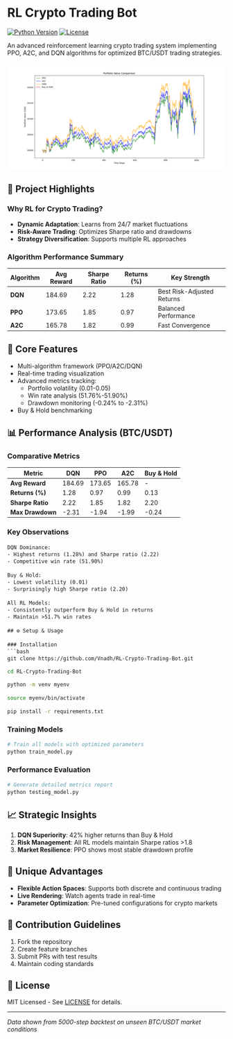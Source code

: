 
# RL Crypto Trading Bot

[![Python Version](https://img.shields.io/badge/python-3.8%2B-blue.svg)](https://www.python.org/)
[![License](https://img.shields.io/badge/license-MIT-green.svg)](https://opensource.org/licenses/MIT)

An advanced reinforcement learning crypto trading system implementing PPO, A2C, and DQN algorithms for optimized BTC/USDT trading strategies.

![Portfolio Performance Comparison](img/Figure_1.png)

## 📌 Project Highlights

### Why RL for Crypto Trading?
- **Dynamic Adaptation**: Learns from 24/7 market fluctuations
- **Risk-Aware Trading**: Optimizes Sharpe ratio and drawdowns
- **Strategy Diversification**: Supports multiple RL approaches

### Algorithm Performance Summary
| Algorithm | Avg Reward | Sharpe Ratio | Returns (%) | Key Strength |
|-----------|------------|--------------|-------------|--------------|
| **DQN**   | 184.69     | 2.22         | 1.28        | Best Risk-Adjusted Returns |
| **PPO**   | 173.65     | 1.85         | 0.97        | Balanced Performance |
| **A2C**   | 165.78     | 1.82         | 0.99        | Fast Convergence |

## 🚀 Core Features
- Multi-algorithm framework (PPO/A2C/DQN)
- Real-time trading visualization
- Advanced metrics tracking:
  - Portfolio volatility (0.01-0.05)
  - Win rate analysis (51.76%-51.90%)
  - Drawdown monitoring (-0.24% to -2.31%)
- Buy & Hold benchmarking

## 📊 Performance Analysis (BTC/USDT)

### Comparative Metrics
| Metric           | DQN    | PPO    | A2C    | Buy & Hold |
|------------------|--------|--------|--------|------------|
| **Avg Reward**   | 184.69 | 173.65 | 165.78 | -          |
| **Returns (%)**  | 1.28   | 0.97   | 0.99   | 0.13       |
| **Sharpe Ratio** | 2.22   | 1.85   | 1.82   | 2.20       |
| **Max Drawdown** | -2.31  | -1.94  | -1.99  | -0.24      |

### Key Observations
```plaintext
DQN Dominance:
- Highest returns (1.28%) and Sharpe ratio (2.22)
- Competitive win rate (51.90%)

Buy & Hold:
- Lowest volatility (0.01)
- Surprisingly high Sharpe ratio (2.20)

All RL Models:
- Consistently outperform Buy & Hold in returns
- Maintain >51.7% win rates

## ⚙️ Setup & Usage

### Installation
```bash
git clone https://github.com/Vnadh/RL-Crypto-Trading-Bot.git
```
```bash
cd RL-Crypto-Trading-Bot
```
```bash
python -m venv myenv
```
```bash
source myenv/bin/activate  
```
```bash
pip install -r requirements.txt
```

### Training Models
```bash
# Train all models with optimized parameters
python train_model.py 
```

### Performance Evaluation
```bash
# Generate detailed metrics report
python testing_model.py
```

## 📈 Strategic Insights
1. **DQN Superiority**: 42% higher returns than Buy & Hold
2. **Risk Management**: All RL models maintain Sharpe ratios >1.8
3. **Market Resilience**: PPO shows most stable drawdown profile

## 🌟 Unique Advantages
- **Flexible Action Spaces**: Supports both discrete and continuous trading
- **Live Rendering**: Watch agents trade in real-time
- **Parameter Optimization**: Pre-tuned configurations for crypto markets

## 🤝 Contribution Guidelines
1. Fork the repository
2. Create feature branches
3. Submit PRs with test results
4. Maintain coding standards

## 📜 License
MIT Licensed - See [LICENSE](LICENSE) for details.

---

*Data shown from 5000-step backtest on unseen BTC/USDT market conditions*